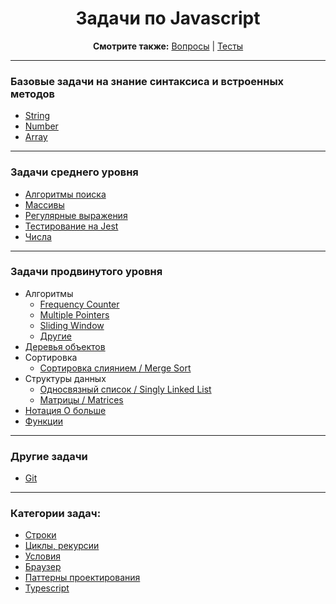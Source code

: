 <div align="center">

<h1>Задачи по Javascript</h1>

<b>Смотрите также:</b>
<a href="https://github.com/dollaween/javascript-questions">Вопросы</a> | <a href="https://github.com/dollaween/javascript-tests">Тесты</a>

</div>

---

### Базовые задачи на знание синтаксиса и встроенных методов
* [String](./basic/strings.md)
* [Number](./basic/numbers.md)
* [Array](./basic/arrays.md)

---

### Задачи среднего уровня
* [Алгоритмы поиска](./middle/search.md)
* [Массивы](./middle/arrays.md)
* [Регулярные выражения](./middle/regexp.md)
* [Тестирование на Jest](./middle/tests.md)
* [Числа](./middle/numbers.md)

---

### Задачи продвинутого уровня
* Алгоритмы
  * [Frequency Counter](./advanced/algorithms/frequency-counter.md)
  * [Multiple Pointers](./advanced/algorithms/multiple-pointers.md)
  * [Sliding Window](./advanced/algorithms/sliding-window.md)
  * [Другие](./advanced/algorithms/others.md)
* [Деревья объектов](./advanced/trees.md)
* Сортировка
  * [Сортировка слиянием / Merge Sort](./advanced/sorting/merge.md)
* Структуры данных
  * [Односвязный список / Singly Linked List](./advanced/data-structures/singly-linked-list.md)
  * [Матрицы / Matrices](./advanced/data-structures/matrices.md)
* [Нотация О больше](./advanced/big-o.md)
* [Функции](./advanced/functions.md)

---

### Другие задачи
* [Git](./other/git.md)

---

### Категории задач:
* [Строки](./string.md)
* [Циклы, рекурсии](./loops.md)
* [Условия](./conditions.md)
* [Браузер](./browser.md)
* [Паттерны проектирования](./patterns.md)
* [Typescript](./typescript.md)
